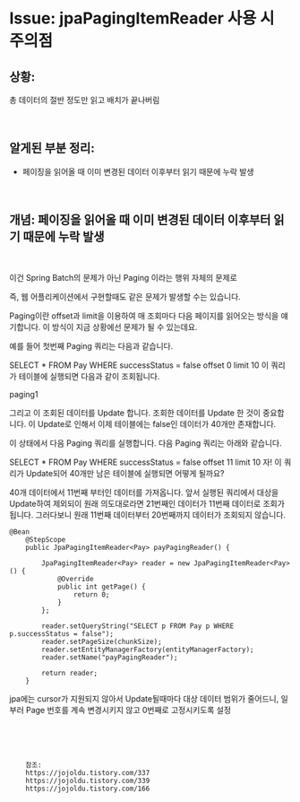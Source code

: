<!--
author: Dailyscat
purpose: issue arrange
rules:
 (1) 헤더와 문단사이
    <br/>
    <br/>
 (2) 코드가 작성되는 부분은 >로 정리
 (3) 참조는 해당 내용 바로 아래
    <br/>
    <br/>
 (4) 명령어는 bold
 (5) 방안은 ## 안의 과정은 ###
-->

# Issue: jpaPagingItemReader 사용 시 주의점

## 상황:
총 데이터의 절반 정도만 읽고 배치가 끝나버림

<br/>

## 알게된 부분 정리:

- 페이징을 읽어올 때 이미 변경된 데이터 이후부터 읽기 때문에 누락 발생

<br/>

## 개념: 페이징을 읽어올 때 이미 변경된 데이터 이후부터 읽기 때문에 누락 발생

<br/>

이건 Spring Batch의 문제가 아닌 Paging 이라는 행위 자체의 문제로

즉, 웹 어플리케이션에서 구현할때도 같은 문제가 발생할 수는 있습니다.

Paging이란 offset과 limit을 이용하여 매 조회마다 다음 페이지를 읽어오는 방식을 얘기합니다.
이 방식이 지금 상황에선 문제가 될 수 있는데요.

예를 들어 첫번째 Paging 쿼리는 다음과 같습니다.

SELECT * FROM Pay 
WHERE successStatus = false 
offset 0 limit 10
이 쿼리가 테이블에 실행되면 다음과 같이 조회됩니다.

paging1

그리고 이 조회된 데이터를 Update 합니다.
조회한 데이터를 Update 한 것이 중요합니다.
이 Update로 인해서 이제 테이블에는 false인 데이터가 40개만 존재합니다.

이 상태에서 다음 Paging 쿼리를 실행합니다.
다음 Paging 쿼리는 아래와 같습니다.

SELECT * FROM Pay 
WHERE successStatus = false 
offset 11 limit 10
자! 이 쿼리가 Update되어 40개만 남은 테이블에 실행되면 어떻게 될까요?


40개 데이터에서 11번째 부터인 데이터를 가져옵니다.
앞서 실행된 쿼리에서 대상을 Update하여 제외되이 원래 의도대로라면 21번째인 데이터가 11번째 데이터로 조회가 됩니다.
그러다보니 원래 11번째 데이터부터 20번째까지 데이터가 조회되지 않습니다.

```
@Bean
    @StepScope
    public JpaPagingItemReader<Pay> payPagingReader() {

        JpaPagingItemReader<Pay> reader = new JpaPagingItemReader<Pay>() {
            @Override
            public int getPage() {
                return 0;
            }
        };

        reader.setQueryString("SELECT p FROM Pay p WHERE p.successStatus = false");
        reader.setPageSize(chunkSize);
        reader.setEntityManagerFactory(entityManagerFactory);
        reader.setName("payPagingReader");

        return reader;
    }
```

jpa에는 cursor가 지원되지 않아서 Update될때마다 대상 데이터 범위가 줄어드니, 일부러 Page 번호를 계속 변경시키지 않고 0번째로 고정시키도록 설정

<br/>
<br/>
<br/>

        참조:
        https://jojoldu.tistory.com/337
        https://jojoldu.tistory.com/339
        https://jojoldu.tistory.com/166

<br/>
